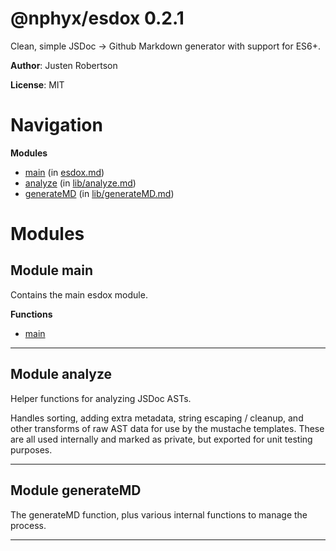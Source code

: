 # @nphyx/esdox 0.2.1

Clean, simple JSDoc -&gt; Github Markdown generator with support for ES6+.

**Author**: Justen Robertson

**License**: MIT

# Navigation
**Modules**
* [main](#module-main)
 \(in [esdox.md](esdox.md)\)
* [analyze](#module-analyze)
 \(in [lib&#x2F;analyze.md](lib&#x2F;analyze.md)\)
* [generateMD](#module-generateMD)
 \(in [lib&#x2F;generateMD.md](lib&#x2F;generateMD.md)\)



# Modules
## Module main
Contains the main esdox module.

**Functions**
* [main](#main-opts-opts.input-opts.output-opts.templateDir-opts.index-sort-opts.indexName-opts.recursive-opts.respect-recursive-opts.index-x21e8-Promise-)
***
## Module analyze
Helper functions for analyzing JSDoc ASTs.

Handles sorting, adding extra metadata, string escaping / cleanup, and other
transforms of raw AST data for use by the mustache templates. These are all
used internally and marked as private, but exported for unit testing
purposes.
***
## Module generateMD
The generateMD function, plus various internal functions to manage the process.
***


